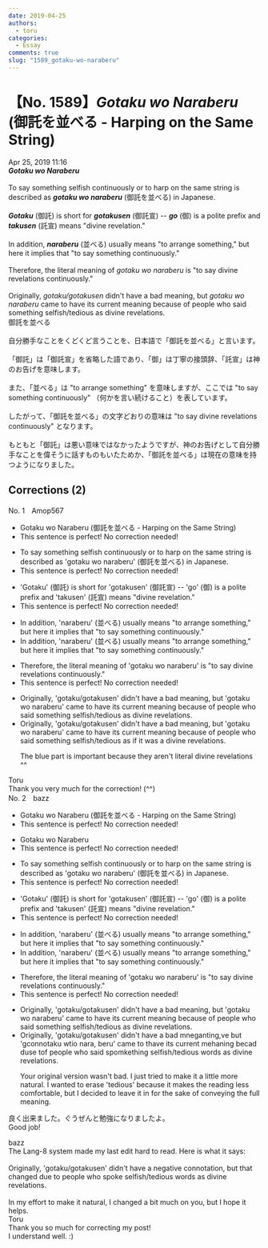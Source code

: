 ```yaml
---
date: 2019-04-25
authors:
  - toru
categories:
  - Essay
comments: true
slug: "1589_gotaku-wo-naraberu"
---
```


# 【No. 1589】<strong><em>Gotaku wo Naraberu</strong></em> (御託を並べる - Harping on the Same String)
<div class="date">Apr 25, 2019 11:16</div>
<div id="post"><div id="body_show_ori">
<strong><em>Gotaku wo Naraberu</strong></em><br/><br/>To say something selfish continuously or to harp on the same string is described as <strong><em>gotaku wo naraberu</em></strong> (御託を並べる) in Japanese.<br/><br/><strong><em>Gotaku</em></strong> (御託) is short for <strong><em>gotakusen</em></strong> (御託宣) -- <strong><em>go</em></strong> (御) is a polite prefix and <strong><em>takusen</em></strong> (託宣) means "divine revelation."<br/><br/>In addition, <strong><em>naraberu</em></strong> (並べる) usually means "to arrange something," but here it implies that "to say something continuously."<br/><br/>Therefore, the literal meaning of <em>gotaku wo naraberu</em> is "to say divine revelations continuously."<br/><br/>Originally, <em>gotaku/gotakusen</em> didn't have a bad meaning, but <em>gotaku wo naraberu</em> came to have its current meaning because of people who said something selfish/tedious as divine revelations.
</div></div>

<!-- more -->

<div id="post_ja"><div id="body_show_mo">
御託を並べる<br/><br/>自分勝手なことをくどくど言うことを、日本語で「御託を並べる」と言います。<br/><br/>「御託」は「御託宣」を省略した語であり、「御」は丁寧の接頭辞、「託宣」は神のお告げを意味します。<br/><br/>また、「並べる」は "to arrange something" を意味しますが、ここでは "to say something continuously" （何かを言い続けること）を表しています。<br/><br/>したがって、「御託を並べる」の文字どおりの意味は "to say divine revelations continuously" となります。<br/><br/>もともと「御託」は悪い意味ではなかったようですが、神のお告げとして自分勝手なことを偉そうに話すものもいたためか、「御託を並べる」は現在の意味を持つようになりました。
</div></div>

## Corrections (2)
<div id="block"><div class="first_name"> No. 1　<span class="just_name">Amop567</span></div><div id="block2">
<ul class="correction_field">
<li class="incorrect">Gotaku wo Naraberu (御託を並べる - Harping on the Same String)</li>
<li class="corrected perfect">This sentence is perfect! No correction needed!</li>
</ul>
<ul class="correction_field">
<li class="incorrect">To say something selfish continuously or to harp on the same string is described as 'gotaku wo naraberu' (御託を並べる) in Japanese.</li>
<li class="corrected perfect">This sentence is perfect! No correction needed!</li>
</ul>
<ul class="correction_field">
<li class="incorrect">'Gotaku' (御託) is short for 'gotakusen' (御託宣) -- 'go' (御) is a polite prefix and 'takusen' (託宣) means "divine revelation."</li>
<li class="corrected perfect">This sentence is perfect! No correction needed!</li>
</ul>
<ul class="correction_field">
<li class="incorrect">In addition, 'naraberu' (並べる) usually means "to arrange something," but here it implies that "to say something continuously."</li>
<li class="corrected correct">
In addition, 'naraberu' (並べる) usually means "to arrange something," but here it implies <span class="sline"><span class="f_red">that</span></span> "to say something continuously."
</li>
</ul>
<ul class="correction_field">
<li class="incorrect">Therefore, the literal meaning of 'gotaku wo naraberu' is "to say divine revelations continuously."</li>
<li class="corrected perfect">This sentence is perfect! No correction needed!</li>
</ul>
<ul class="correction_field">
<li class="incorrect">Originally, 'gotaku/gotakusen' didn't have a bad meaning, but 'gotaku wo naraberu' came to have its current meaning because of people who said something selfish/tedious as divine revelations.</li>
<li class="corrected correct">
Originally, 'gotaku/gotakusen' didn't have a bad meaning, but 'gotaku wo naraberu' came to have its current meaning because of people who said something selfish/tedious as<span class="f_blue"> if it was a</span> divine revelation<span class="sline"><span class="f_red">s</span></span>.
<p class="correction_comment">The blue part is important because they aren't literal divine revelations ^^</p>
</li>
</ul>
</div><div class="name"><span class="just_name">Toru</span><br>
Thank you very much for the correction! (^^)
</div>
</div>
<div id="block"><div class="first_name"> No. 2　<span class="just_name">bazz</span></div><div id="block2">
<ul class="correction_field">
<li class="incorrect">Gotaku wo Naraberu (御託を並べる - Harping on the Same String)</li>
<li class="corrected perfect">This sentence is perfect! No correction needed!</li>
</ul>
<ul class="correction_field">
<li class="incorrect">Gotaku wo Naraberu</li>
<li class="corrected perfect">This sentence is perfect! No correction needed!</li>
</ul>
<ul class="correction_field">
<li class="incorrect">To say something selfish continuously or to harp on the same string is described as 'gotaku wo naraberu' (御託を並べる) in Japanese.</li>
<li class="corrected perfect">This sentence is perfect! No correction needed!</li>
</ul>
<ul class="correction_field">
<li class="incorrect">'Gotaku' (御託) is short for 'gotakusen' (御託宣) -- 'go' (御) is a polite prefix and 'takusen' (託宣) means "divine revelation."</li>
<li class="corrected perfect">This sentence is perfect! No correction needed!</li>
</ul>
<ul class="correction_field">
<li class="incorrect">In addition, 'naraberu' (並べる) usually means "to arrange something," but here it implies that "to say something continuously."</li>
<li class="corrected correct">
In addition, 'naraberu' (並べる) usually means "to arrange something," but here it implies <span class="f_gray"><span class="sline">that </span></span>"to say something continuously."
</li>
</ul>
<ul class="correction_field">
<li class="incorrect">Therefore, the literal meaning of 'gotaku wo naraberu' is "to say divine revelations continuously."</li>
<li class="corrected perfect">This sentence is perfect! No correction needed!</li>
</ul>
<ul class="correction_field">
<li class="incorrect">Originally, 'gotaku/gotakusen' didn't have a bad meaning, but 'gotaku wo naraberu' came to have its current meaning because of people who said something selfish/tedious as divine revelations.</li>
<li class="corrected correct">
Originally, 'gotaku/gotakusen' didn't have a <span class="f_gray"><span class="sline">bad m</span></span><span class="f_red">n</span>e<span class="f_red">g</span>a<span class="f_gray"><span class="sline">n</span></span><span class="f_red">t</span>i<span class="f_gray"><span class="sline">ng,</span></span><span class="f_red">ve</span> <span class="f_gray"><span class="sline">but 'g</span></span><span class="f_red">c</span>o<span class="f_red">nno</span>ta<span class="f_gray"><span class="sline">ku w</span></span><span class="f_red">ti</span>o<span class="f_gray"><span class="sline"> </span></span>n<span class="f_gray"><span class="sline">ara</span></span><span class="f_red">, </span>b<span class="f_gray"><span class="sline">er</span></span>u<span class="f_gray"><span class="sline">' came </span></span>t<span class="f_gray"><span class="sline">o</span></span> <span class="f_red">t</span>ha<span class="f_gray"><span class="sline">ve i</span></span>t<span class="f_gray"><span class="sline">s</span></span> c<span class="f_gray"><span class="sline">urrent me</span></span><span class="f_red">h</span>an<span class="f_gray"><span class="sline">in</span></span>g<span class="f_gray"><span class="sline"> b</span></span>e<span class="f_gray"><span class="sline">ca</span></span><span class="f_red">d d</span>u<span class="f_gray"><span class="sline">s</span></span>e <span class="f_red">t</span>o<span class="f_gray"><span class="sline">f</span></span> people who s<span class="f_gray"><span class="sline">aid s</span></span><span class="f_red">p</span>o<span class="f_gray"><span class="sline">m</span></span><span class="f_red">k</span>e<span class="f_gray"><span class="sline">thing</span></span> selfish/tedious <span class="f_red">words </span>as divine revelations.
<p class="correction_comment">Your original version wasn't bad. I just tried to make it a little more natural. I wanted to erase 'tedious' because it makes the reading less comfortable, but I decided to leave it in for the sake of conveying the full meaning.</p>
</li>
</ul>
<p class="comment_small">
 良く出来ました。ぐうぜんと勉強になりましたよ。
 <br/>
 Good job!
 <br/>
</p>

</div><div class="name"><span class="just_name">bazz</span><br>
The Lang-8 system made my last edit hard to read. Here is what it says:<br/><br/>Originally, 'gotaku/gotakusen' didn't have a negative connotation, but that changed due to people who spoke selfish/tedious words as divine revelations.<br/><br/>In my effort to make it natural, I changed a bit much on you, but I hope it helps.<br/>
</div>
<div class="name"><span class="just_name">Toru</span><br>
Thank you so much for correcting my post!<br/>I understand well. :)
</div>
</div>
